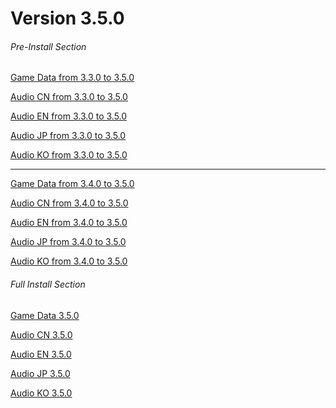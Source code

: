 # Version 3.5.0

###### Pre-Install Section
[Game Data from 3.3.0 to 3.5.0](https://autopatchhk.yuanshen.com/client_app/update/hk4e_global/10/game_3.3.0_3.5.0_hdiff_jFk1USEdyHepP3uG.zip)

[Audio CN from 3.3.0 to 3.5.0](https://autopatchhk.yuanshen.com/client_app/update/hk4e_global/10/zh-cn_3.3.0_3.5.0_hdiff_DuVQLAq1nkay7Yo4.zip)

[Audio EN from 3.3.0 to 3.5.0](https://autopatchhk.yuanshen.com/client_app/update/hk4e_global/10/en-us_3.3.0_3.5.0_hdiff_ep1y7wDFiLnjb5rW.zip)

[Audio JP from 3.3.0 to 3.5.0](https://autopatchhk.yuanshen.com/client_app/update/hk4e_global/10/ja-jp_3.3.0_3.5.0_hdiff_lcO03yi4gv5jhmwG.zip)

[Audio KO from 3.3.0 to 3.5.0](https://autopatchhk.yuanshen.com/client_app/update/hk4e_global/10/ko-kr_3.3.0_3.5.0_hdiff_YVM8xuZhWgNnjHAI.zip)

<hr>

[Game Data from 3.4.0 to 3.5.0](https://autopatchhk.yuanshen.com/client_app/update/hk4e_global/10/game_3.4.0_3.5.0_hdiff_rXYAZvelstu54E2c.zip)

[Audio CN from 3.4.0 to 3.5.0](https://autopatchhk.yuanshen.com/client_app/update/hk4e_global/10/zh-cn_3.4.0_3.5.0_hdiff_9T2Ac7RCKs0651G8.zip)

[Audio EN from 3.4.0 to 3.5.0](https://autopatchhk.yuanshen.com/client_app/update/hk4e_global/10/en-us_3.4.0_3.5.0_hdiff_bCHgs9NcSPI54hK3.zip)

[Audio JP from 3.4.0 to 3.5.0](https://autopatchhk.yuanshen.com/client_app/update/hk4e_global/10/ja-jp_3.4.0_3.5.0_hdiff_7GSo18Z9C2rOiDjp.zip)

[Audio KO from 3.4.0 to 3.5.0](https://autopatchhk.yuanshen.com/client_app/update/hk4e_global/10/ko-kr_3.4.0_3.5.0_hdiff_CvwZI7isgHbkAanc.zip)

###### Full Install Section
[Game Data 3.5.0](https://autopatchhk.yuanshen.com/client_app/download/pc_zip/20230220120928_iIYV9krGiWL06eeB/GenshinImpact_3.5.0.zip)

[Audio CN 3.5.0](https://autopatchhk.yuanshen.com/client_app/download/pc_zip/20230220120928_iIYV9krGiWL06eeB/Audio_Chinese_3.5.0.zip)

[Audio EN 3.5.0](https://autopatchhk.yuanshen.com/client_app/download/pc_zip/20230220120928_iIYV9krGiWL06eeB/Audio_English(US)_3.5.0.zip)

[Audio JP 3.5.0](https://autopatchhk.yuanshen.com/client_app/download/pc_zip/20230220120928_iIYV9krGiWL06eeB/Audio_Japanese_3.5.0.zip)

[Audio KO 3.5.0](https://autopatchhk.yuanshen.com/client_app/download/pc_zip/20230220120928_iIYV9krGiWL06eeB/Audio_Korean_3.5.0.zip)
